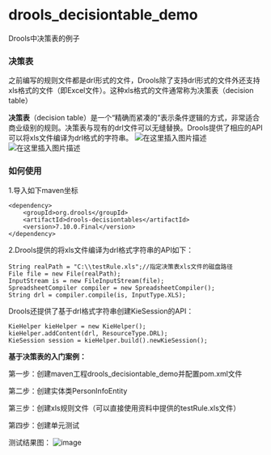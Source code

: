 # drools_decisiontable_demo
Drools中决策表的例子
### 决策表
之前编写的规则文件都是drl形式的文件，Drools除了支持drl形式的文件外还支持xls格式的文件（即Excel文件）。这种xls格式的文件通常称为决策表（decision table）

**决策表**（decision table）是一个“精确而紧凑的”表示条件逻辑的方式，非常适合商业级别的规则。决策表与现有的drl文件可以无缝替换。Drools提供了相应的API可以将xls文件编译为drl格式的字符串。
![在这里插入图片描述](https://img-blog.csdnimg.cn/2021062611255735.png?x-oss-process=image/watermark,type_ZmFuZ3poZW5naGVpdGk,shadow_10,text_aHR0cHM6Ly9ibG9nLmNzZG4ubmV0L0RveWxlXw==,size_16,color_FFFFFF,t_70)
![在这里插入图片描述](https://img-blog.csdnimg.cn/20210626112403105.png?x-oss-process=image/watermark,type_ZmFuZ3poZW5naGVpdGk,shadow_10,text_aHR0cHM6Ly9ibG9nLmNzZG4ubmV0L0RveWxlXw==,size_16,color_FFFFFF,t_70)


### 如何使用
1.导入如下maven坐标
```
<dependency>
    <groupId>org.drools</groupId>
    <artifactId>drools-decisiontables</artifactId>
    <version>7.10.0.Final</version>
</dependency>
```
2.Drools提供的将xls文件编译为drl格式字符串的API如下：
```
String realPath = "C:\\testRule.xls";//指定决策表xls文件的磁盘路径
File file = new File(realPath);
InputStream is = new FileInputStream(file);
SpreadsheetCompiler compiler = new SpreadsheetCompiler();
String drl = compiler.compile(is, InputType.XLS);
```
Drools还提供了基于drl格式字符串创建KieSession的API：
```
KieHelper kieHelper = new KieHelper();
kieHelper.addContent(drl, ResourceType.DRL);
KieSession session = kieHelper.build().newKieSession();
```
**基于决策表的入门案例：**

第一步：创建maven工程drools_decisiontable_demo并配置pom.xml文件

第二步：创建实体类PersonInfoEntity

第三步：创建xls规则文件（可以直接使用资料中提供的testRule.xls文件）

第四步：创建单元测试


测试结果图：
![image](https://user-images.githubusercontent.com/47050618/123507801-15920500-d69e-11eb-874b-ee103079fb87.png)

